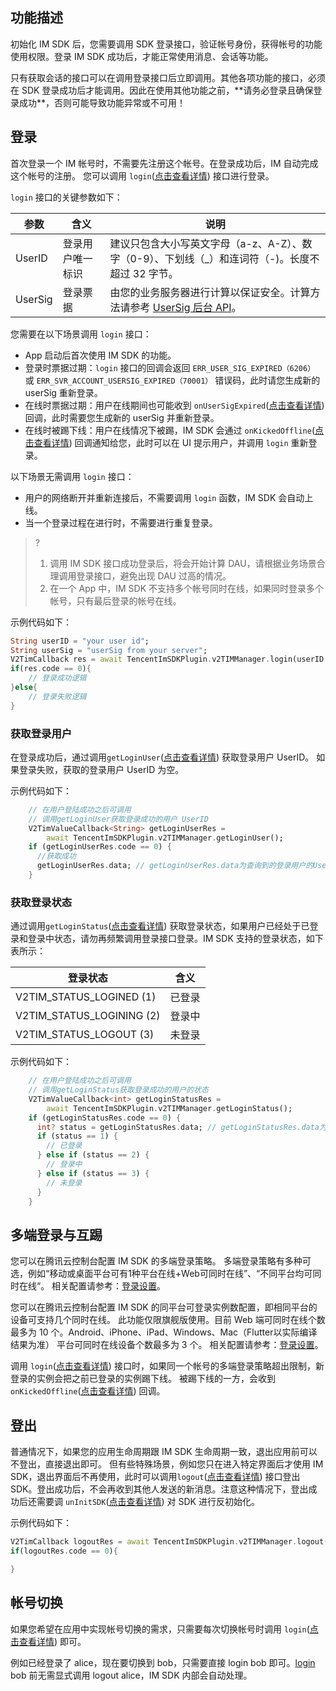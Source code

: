 ## 功能描述
初始化 IM SDK 后，您需要调用 SDK 登录接口，验证帐号身份，获得帐号的功能使用权限。登录 IM SDK 成功后，才能正常使用消息、会话等功能。

<dx-alert infotype="notice" title="">
只有获取会话的接口可以在调用登录接口后立即调用。其他各项功能的接口，必须在 SDK 登录成功后才能调用。因此在使用其他功能之前，**请务必登录且确保登录成功**，否则可能导致功能异常或不可用！
</dx-alert>


## 登录
首次登录一个 IM 帐号时，不需要先注册这个帐号。在登录成功后，IM 自动完成这个帐号的注册。
您可以调用 `login`([点击查看详情](https://comm.qq.com/im/doc/flutter/zh/SDKAPI/Api/V2TIMManager/login.html)) 接口进行登录。

`login` 接口的关键参数如下：

| 参数    | 含义             | 说明                                                                                                                          |
| ------- | ---------------- | ----------------------------------------------------------------------------------------------------------------------------- |
| UserID  | 登录用户唯一标识 | 建议只包含大小写英文字母（a-z、A-Z）、数字（0-9）、下划线（_）和连词符（-)。长度不超过 32 字节。                              |
| UserSig | 登录票据         | 由您的业务服务器进行计算以保证安全。计算方法请参考 [UserSig 后台 API](https://intl.cloud.tencent.com/document/product/1047/34385)。 |

您需要在以下场景调用 `login` 接口：
* App 启动后首次使用 IM SDK 的功能。
* 登录时票据过期：`login` 接口的回调会返回 `ERR_USER_SIG_EXPIRED（6206）` 或 `ERR_SVR_ACCOUNT_USERSIG_EXPIRED（70001）` 错误码，此时请您生成新的 userSig 重新登录。
* 在线时票据过期：用户在线期间也可能收到 `onUserSigExpired`([点击查看详情](https://comm.qq.com/im/doc/flutter/zh/SDKAPI/Class/Listener/V2TimSDKListener.html?h=onUserSigExpired)) 回调，此时需要您生成新的 userSig 并重新登录。
* 在线时被踢下线：用户在线情况下被踢，IM SDK 会通过 `onKickedOffline`([点击查看详情](https://comm.qq.com/im/doc/flutter/zh/SDKAPI/Class/Listener/V2TimSDKListener.html?h=onKickedOffline)) 回调通知给您，此时可以在 UI 提示用户，并调用 `login` 重新登录。

以下场景无需调用 `login` 接口：
* 用户的网络断开并重新连接后，不需要调用 `login` 函数，IM SDK 会自动上线。
* 当一个登录过程在进行时，不需要进行重复登录。

>?
>1. 调用 IM SDK 接口成功登录后，将会开始计算 DAU，请根据业务场景合理调用登录接口，避免出现 DAU 过高的情况。
> 2. 在一个 App 中，IM SDK 不支持多个帐号同时在线，如果同时登录多个帐号，只有最后登录的帐号在线。

示例代码如下：[](id:login_code)


```dart
String userID = "your user id";
String userSig = "userSig from your server";
V2TimCallback res = await TencentImSDKPlugin.v2TIMManager.login(userID: userID, userSig: userSig);
if(res.code == 0){
	// 登录成功逻辑
}else{
 	// 登录失败逻辑
}
```


### 获取登录用户

在登录成功后，通过调用`getLoginUser`([点击查看详情](https://comm.qq.com/im/doc/flutter/zh/SDKAPI/Api/V2TIMManager/getLoginUser.html)) 获取登录用户 UserID。
如果登录失败，获取的登录用户 UserID 为空。

示例代码如下：


```dart
    // 在用户登陆成功之后可调用
    // 调用getLoginUser获取登录成功的用户 UserID
    V2TimValueCallback<String> getLoginUserRes =
        await TencentImSDKPlugin.v2TIMManager.getLoginUser();
    if (getLoginUserRes.code == 0) {
      //获取成功
      getLoginUserRes.data; // getLoginUserRes.data为查询到的登录用户的UserID
    }
```



### 获取登录状态

通过调用`getLoginStatus`([点击查看详情](https://comm.qq.com/im/doc/flutter/zh/SDKAPI/Api/V2TIMManager/getLoginStatus.html)) 获取登录状态，如果用户已经处于已登录和登录中状态，请勿再频繁调用登录接口登录。IM SDK 支持的登录状态，如下表所示：

| 登录状态                  | 含义   |
| ------------------------- | ------ |
| V2TIM_STATUS_LOGINED (1)  | 已登录 |
| V2TIM_STATUS_LOGINING (2) | 登录中 |
| V2TIM_STATUS_LOGOUT (3)   | 未登录 |

示例代码如下：


```dart
    // 在用户登陆成功之后可调用
    // 调用getLoginStatus获取登录成功的用户的状态
    V2TimValueCallback<int> getLoginStatusRes =
        await TencentImSDKPlugin.v2TIMManager.getLoginStatus();
    if (getLoginStatusRes.code == 0) {
      int? status = getLoginStatusRes.data; // getLoginStatusRes.data为用户登录状态值
      if (status == 1) {
        // 已登录
      } else if (status == 2) {
        // 登录中
      } else if (status == 3) {
        // 未登录
      }
    }
```



## 多端登录与互踢
您可以在腾讯云控制台配置 IM SDK 的多端登录策略。
多端登录策略有多种可选，例如“移动或桌面平台可有1种平台在线+Web可同时在线”、“不同平台均可同时在线“。
相关配置请参考：[登录设置](https://intl.cloud.tencent.com/document/product/1047/34419)。

您可以在腾讯云控制台配置 IM SDK 的同平台可登录实例数配置，即相同平台的设备可支持几个同时在线。
此功能仅限旗舰版使用。目前 Web 端可同时在线个数最多为 10 个。Android、iPhone、iPad、Windows、Mac（Flutter以实际编译结果为准） 平台可同时在线设备个数最多为 3 个。
相关配置请参考：[登录设置](https://intl.cloud.tencent.com/document/product/1047/34419)。

调用 `login`([点击查看详情](https://comm.qq.com/im/doc/flutter/zh/SDKAPI/Api/V2TIMManager/login.html)) 接口时，如果同一个帐号的多端登录策略超出限制，新登录的实例会把之前已登录的实例踢下线。
被踢下线的一方，会收到 `onKickedOffline`([点击查看详情](https://comm.qq.com/im/doc/flutter/zh/SDKAPI/Class/Listener/V2TimSDKListener.html?h=onKickedOffline)) 回调。


## 登出
普通情况下，如果您的应用生命周期跟 IM SDK 生命周期一致，退出应用前可以不登出，直接退出即可。
但有些特殊场景，例如您只在进入特定界面后才使用 IM SDK，退出界面后不再使用，此时可以调用`logout`([点击查看详情](https://comm.qq.com/im/doc/flutter/zh/SDKAPI/Api/V2TIMManager/logout.html)) 接口登出 SDK。登出成功后，不会再收到其他人发送的新消息。注意这种情况下，登出成功后还需要调 `unInitSDK`([点击查看详情](https://comm.qq.com/im/doc/flutter/zh/SDKAPI/Api/V2TIMManager/unInitSDK.html)) 对 SDK 进行反初始化。

示例代码如下：


```dart
V2TimCallback logoutRes = await TencentImSDKPlugin.v2TIMManager.logout();
if(logoutRes.code == 0){

}
```


## 帐号切换
如果您希望在应用中实现帐号切换的需求，只需要每次切换帐号时调用 `login`([点击查看详情](https://comm.qq.com/im/doc/flutter/zh/SDKAPI/Api/V2TIMManager/login.html)) 即可。

例如已经登录了 alice，现在要切换到 bob，只需要直接 login bob 即可。[login](#login_code) bob 前无需显式调用 logout alice，IM SDK 内部会自动处理。
